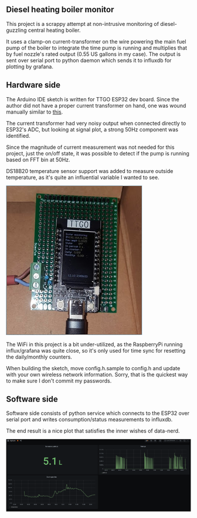Diesel heating boiler monitor
-------------------------------------

This project is a scrappy attempt at non-intrusive monitoring of diesel-guzzling central heating boiler.

It uses a clamp-on current-transformer on the wire powering the main fuel pump of the boiler to integrate the time
pump is running and multiplies that by fuel nozzle's rated output (0.55 US gallons in my case). The output is sent
over serial port to python daemon which sends it to influxdb for plotting by grafana.

Hardware side
-------------

The Arduino IDE sketch is written for TTGO ESP32 dev board. Since the author did not
have a proper current transformer on hand, one was wound manually similar to [this](http://www.kerrywong.com/2011/07/16/simple-current-transformer/).

The current transformer had very noisy output when connected directly to ESP32's ADC,
but looking at signal plot, a strong 50Hz component was identified.

Since the magnitude of current measurement was not needed for this project, just the on/off state,
it was possible to detect if the pump is running based on FFT bin at 50Hz.

DS18B20 temperature sensor support was added to measure outside temperature, as it's quite an
influential variable I wanted to see.

![picture of the built hardware](img/monitor-hw.png)

The WiFi in this project is a bit under-utilized, as the RaspberryPi running influx/grafana was
quite close, so it's only used for time sync for resetting the daily/monthly counters.

When building the sketch, move config.h.sample to config.h and update with your own
wireless network information. Sorry, that is the quickest way to make sure I don't commit
my passwords.


Software side
------------------

Software side consists of python service which connects to the ESP32 over serial port and
writes consumption/status measurements to influxdb.

The end result is a nice plot that satisfies the inner wishes of data-nerd.

![picture of grafana plotting the acquired data](img/plot.png)
